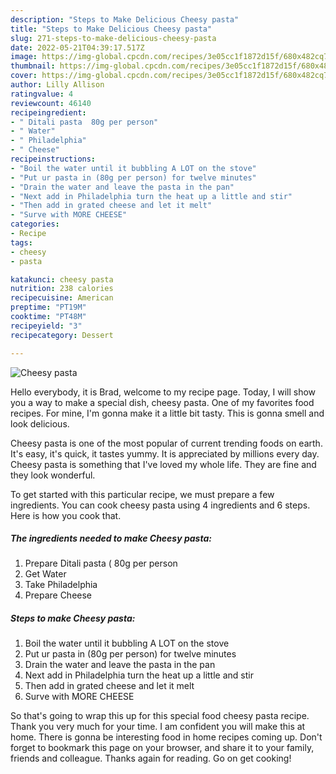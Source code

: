```yaml
---
description: "Steps to Make Delicious Cheesy pasta"
title: "Steps to Make Delicious Cheesy pasta"
slug: 271-steps-to-make-delicious-cheesy-pasta
date: 2022-05-21T04:39:17.517Z
image: https://img-global.cpcdn.com/recipes/3e05cc1f1872d15f/680x482cq70/cheesy-pasta-recipe-main-photo.jpg
thumbnail: https://img-global.cpcdn.com/recipes/3e05cc1f1872d15f/680x482cq70/cheesy-pasta-recipe-main-photo.jpg
cover: https://img-global.cpcdn.com/recipes/3e05cc1f1872d15f/680x482cq70/cheesy-pasta-recipe-main-photo.jpg
author: Lilly Allison
ratingvalue: 4
reviewcount: 46140
recipeingredient:
- " Ditali pasta  80g per person"
- " Water"
- " Philadelphia"
- " Cheese"
recipeinstructions:
- "Boil the water until it bubbling A LOT on the stove"
- "Put ur pasta in (80g per person) for twelve minutes"
- "Drain the water and leave the pasta in the pan"
- "Next add in Philadelphia turn the heat up a little and stir"
- "Then add in grated cheese and let it melt"
- "Surve with MORE CHEESE"
categories:
- Recipe
tags:
- cheesy
- pasta

katakunci: cheesy pasta 
nutrition: 238 calories
recipecuisine: American
preptime: "PT19M"
cooktime: "PT48M"
recipeyield: "3"
recipecategory: Dessert

---
```



![Cheesy pasta](https://img-global.cpcdn.com/recipes/3e05cc1f1872d15f/680x482cq70/cheesy-pasta-recipe-main-photo.jpg)

Hello everybody, it is Brad, welcome to my recipe page. Today, I will show you a way to make a special dish, cheesy pasta. One of my favorites food recipes. For mine, I'm gonna make it a little bit tasty. This is gonna smell and look delicious.

Cheesy pasta is one of the most popular of current trending foods on earth. It's easy, it's quick, it tastes yummy. It is appreciated by millions every day. Cheesy pasta is something that I've loved my whole life. They are fine and they look wonderful.




To get started with this particular recipe, we must prepare a few ingredients. You can cook cheesy pasta using 4 ingredients and 6 steps. Here is how you cook that.

<!--inarticleads1-->

##### The ingredients needed to make Cheesy pasta:

1. Prepare  Ditali pasta ( 80g per person
1. Get  Water
1. Take  Philadelphia
1. Prepare  Cheese




<!--inarticleads2-->

##### Steps to make Cheesy pasta:

1. Boil the water until it bubbling A LOT on the stove
1. Put ur pasta in (80g per person) for twelve minutes
1. Drain the water and leave the pasta in the pan
1. Next add in Philadelphia turn the heat up a little and stir
1. Then add in grated cheese and let it melt
1. Surve with MORE CHEESE




So that's going to wrap this up for this special food cheesy pasta recipe. Thank you very much for your time. I am confident you will make this at home. There is gonna be interesting food in home recipes coming up. Don't forget to bookmark this page on your browser, and share it to your family, friends and colleague. Thanks again for reading. Go on get cooking!
